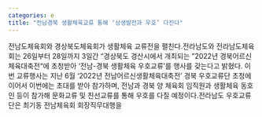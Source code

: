```yaml
---
categories: e
title: "전남경북 생활체육교류 통해 ‘상생발전과 우호’ 다진다"
---
```

전남도체육회와 경상북도체육회가 생활체육 교류전을 펼친다.전라남도와 전라남도체육회는 26일부터 28일까지 3일간 “경상북도 경산시에서 개최되는 ”2022년 경북어르신체육대축전“에 초청받아 ‘전남-경북 생활체육 우호교류’를 행사를 갖는다고 밝혔다. 이번 교류행사는 지난 6월 ‘2022년 전남어르신생활체육대축전’ 경북 우호교류단 초청에 이어서 이번에는 초대를 받아 참가하며, 전남과 경북 양 체육회 임직원과 생활체육 동호인 등이 참가해 문화교류 및 친선교류를 통해 우호를 다질 예정이다.전라남도 우호교류단은 최기동 전남체육회 회장직무대행을